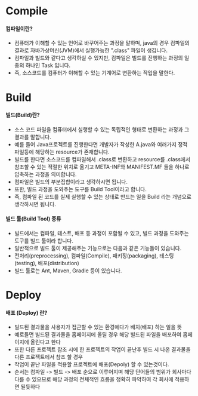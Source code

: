 # Compile
#### 컴파일이란?
* 컴퓨터가 이해할 수 있는 언어로 바꾸어주는 과정을 말하며, java의 경우 컴파일의 결과로 자바가상머신(JVM)에서 실행가능한 ".class" 파일이 생깁니다.
* 컴파일과 빌드와 같다고 생각하실 수 있지만, 컴파일은 빌드를 진행하는 과정의 일종의 하나인 Task 입니다.
* 즉, 소스코드를 컴퓨터가 이해할 수 있는 기계어로 변환하는 작업을 말한다.

# Build
#### 빌드(Build)란?
* 소스 코드 파일을 컴퓨터에서 실행할 수 있는 독립적인 형태로 변환하는 과정과 그 결과를 말합니다.
* 예를 들어 Java프로젝트를 진행한다면 개발자가 작성한 A.java와 여러가지 정적 파일등에 해당하는 resource가 존재합니다.
* 빌드를 한다면 소스코드를 컴파일해서 .class로 변환하고 resource를 .class에서 참조할 수 있는 적절한 위치로 옮기고 META-INF와 MANIFEST.MF 들을 하나로 압축하는 과정을 의미합니다.
* 컴파일은 빌드의 부분집합이라고 생각하시면 됩니다.
* 또한, 빌드 과정을 도와주는 도구를 Build Tool이라고 합니다.
* 즉, 컴파일 된 코드를 실제 실행할 수 있는 상태로 만드는 일을 Build 라는 개념으로 생각하시면 됩니다.

#### 빌드 툴(Build Tool) 종류 
* 빌드에서는 컴파일, 테스트, 배포 등 과정이 포함될 수 있고, 빌드 과정을 도와주는 도구를 빌드 툴이라 합니다.
* 일반적으로 빌드 툴이 제공해주는 기능으로는 다음과 같은 기능들이 있습니다.
* 전처리(preprocessing), 컴파일(Compile), 패키징(packaging), 테스팅(testing), 배포(distribution)
* 빌드 툴로는 Ant, Maven, Gradle 등이 있습니다.

# Deploy
#### 배포 (Deploy) 란?
* 빌드된 결과물을 사용자가 접근할 수 있는 환경에다가 배치(배포) 하는 일을 뜻
* 예로들면 빌드된 결과물을 홈페이지에 올릴 경우 해당 빌드된 파일을 배포하여 홈페이지에 올린다고 한다
* 또한 다른 프로젝트 참조 시에 한 프로젝트의 작업이 끝난후 빌드 시 나온 결과물을 다른 프로젝트에서 참조 할 경우
* 작업이 끝난 파일을 적용할 프로젝트에 배포(Depoly) 할 수 있는것이다.
* 순서는 컴파일 -> 빌드 -> 배포 순으로 이루어지며 해당 단어들의 범위가 회사마다 다를 수 있으므로 해당 과정의 전체적인 흐름을 정확히 파악하여 각 회사에 적용하면 될듯하다

 
 
